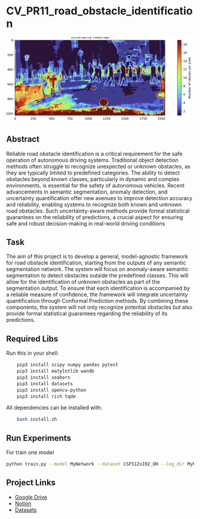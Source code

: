 # CV_PR11_road_obstacle_identification


![headmap](./imgs/f1.png)
## Abstract

Reliable road obstacle identification is a critical requirement for the safe operation of autonomous driving systems. Traditional object detection methods often struggle to recognize unexpected or unknown obstacles, as they are typically limited to predefined categories. The ability to detect obstacles beyond known classes, particularly in dynamic and complex environments, is essential for the safety of autonomous vehicles. Recent advancements in semantic segmentation, anomaly detection, and uncertainty quantification offer new avenues to improve detection accuracy and reliability, enabling systems to recognize both known and unknown road obstacles. Such uncertainty-aware methods provide formal statistical guarantees on the reliability of predictions, a crucial aspect for ensuring safe and robust decision-making in real-world driving conditions

## Task

The aim of this project is to develop a general, model-agnostic framework for road obstacle identification, starting from the outputs of any semantic segmentation network. The system will focus on anomaly-aware semantic segmentation to detect obstacles outside the predefined classes. This will allow for the identification of unknown obstacles as part of the segmentation output. To ensure that each identification is accompanied by a reliable measure of confidence, the framework will integrate uncertainty quantification through Conformal Prediction methods. By combining these components, the system will not only recognize potential obstacles but also provide formal statistical guarantees regarding the reliability of its predictions.

## Required Libs
Run this in your shell:
```sh
    pip3 install scipy numpy pandas pytest
    pip3 install matplotlib wandb
    pip3 install seaborn
    pip3 install datasets
    pip3 install opencv-python
    pip3 install rich tqdm
```
All dependencies can be installed with:
```sh
    bash install.sh
```
## Run Experiments

For train one model 

```sh 
python train.py --model MyNetwork --dataset CSF512x192_OH --log_dir MyNet --epochs 3 --benchmark Obstacles

```
    

## Project Links

* [Google Drive](https://drive.google.com/drive/folders/1v5ReEkvZz2Ztikob-fOPOXxqr4hAw8c5?usp=sharing)
* [Notion](https://www.notion.so/PR11-Uncertainty-Aware-Road-Obstacle-Identification-1ed162539edf80dd917dd24f1e090800?pvs=4)
* [Datasets](https://www.kaggle.com/datasets/shuvoalok/cityscapes)
